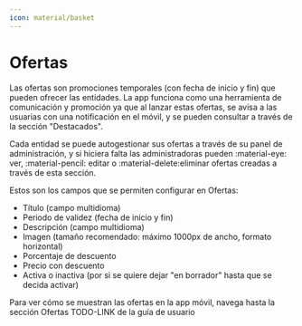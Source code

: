 ```yaml
---
icon: material/basket
---
```


# Ofertas

Las ofertas son promociones temporales (con fecha de inicio y fin) que pueden ofrecer las entidades.
La app funciona como una herramienta de comunicación y promoción ya que al lanzar estas ofertas, se avisa a las usuarias
con una notificación en el móvil, y se pueden consultar a través de la sección "Destacados".

Cada entidad se puede autogestionar sus ofertas a través de su panel de administración, y si hiciera falta las 
administradoras pueden :material-eye: ver, :material-pencil: editar o :material-delete:eliminar ofertas creadas a través de esta sección.

Estos son los campos que se permiten configurar en Ofertas:

- Título (campo multidioma)
- Periodo de validez (fecha de inicio y fin)
- Descripción (campo multidioma)
- Imagen (tamaño recomendado: máximo 1000px de ancho, formato horizontal)
- Porcentaje de descuento
- Precio con descuento
- Activa o inactiva (por si se quiere dejar "en borrador" hasta que se decida activar)

Para ver cómo se muestran las ofertas en la app móvil, navega hasta la sección Ofertas TODO-LINK de la guía de usuario